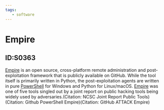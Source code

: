 ```yaml
---
tags:
   - software
---
```

# Empire
## ID:S0363
[Empire](software/S0363) is an open source, cross-platform remote administration and post-exploitation framework that is publicly available on GitHub. While the tool itself is primarily written in Python, the post-exploitation agents are written in pure [PowerShell](techniques/T1059/001) for Windows and Python for Linux/macOS. [Empire](software/S0363) was one of five tools singled out by a joint report on public hacking tools being widely used by adversaries.(Citation: NCSC Joint Report Public Tools)(Citation: Github PowerShell Empire)(Citation: GitHub ATTACK Empire)
